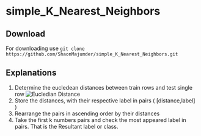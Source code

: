 # simple_K_Nearest_Neighbors 
## Download 
For downloading use 
       `git clone https://github.com/ShaonMajumder/simple_K_Nearest_Neighbors.git` 
## Explanations
1. Determine the eucledean distances between train rows and test single row
![Eucledian Distance](https://github.com/ShaonMajumder/simple_K_Nearest_Neighbors/blob/master/pics/knn.png)
2. Store the distances, with their respective label in pairs ( [distance,label] )
3. Rearrange the pairs in ascending order by their distances
4. Take the first k numbers pairs and check the most appeared label in pairs. That is the Resultant label or class.
